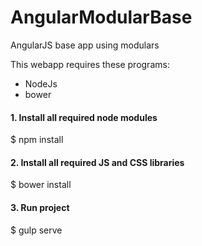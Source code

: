 # AngularModularBase
AngularJS base app using modulars

This webapp requires these programs: 

- NodeJs
- bower


#### 1. Install all required node modules

  $ npm install

#### 2. Install all required JS and CSS libraries

  $ bower install

#### 3. Run project
  $ gulp serve